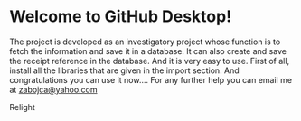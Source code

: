 # Welcome to GitHub Desktop!
The project is developed as an investigatory project whose function is to fetch the information and save it in a database.
It can also create and save the receipt reference in the database. And it is very easy to use. First of all, install all the libraries that are given in the import section.
And congratulations you can use it now.... For any further help you can email me at zabojca@yahoo.com

Relight